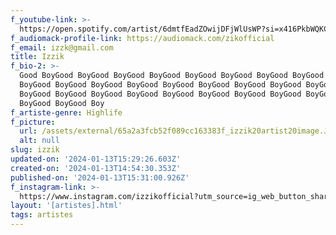 ```yaml
---
f_youtube-link: >-
  https://open.spotify.com/artist/6dmtfEadZOwijDFjWlUsWP?si=x416PkbWQKCrnyn2gRNEWQ
f_audiomack-profile-link: https://audiomack.com/zikofficial
f_email: izzk@gmail.com
title: Izzik
f_bio-2: >-
  Good BoyGood BoyGood BoyGood BoyGood BoyGood BoyGood BoyGood BoyGood BoyGood
  BoyGood BoyGood BoyGood BoyGood BoyGood BoyGood BoyGood BoyGood BoyGood
  BoyGood BoyGood BoyGood BoyGood BoyGood BoyGood BoyGood BoyGood BoyGood
  BoyGood BoyGood Boy
f_artiste-genre: Highlife
f_picture:
  url: /assets/external/65a2a3fcb52f089cc163383f_izzik20artist20image.JPG
  alt: null
slug: izzik
updated-on: '2024-01-13T15:29:26.603Z'
created-on: '2024-01-13T14:54:30.353Z'
published-on: '2024-01-13T15:31:00.926Z'
f_instagram-link: >-
  https://www.instagram.com/izzikofficial?utm_source=ig_web_button_share_sheet&igsh=ZDNlZDc0MzIxNw==
layout: '[artistes].html'
tags: artistes
---
```



